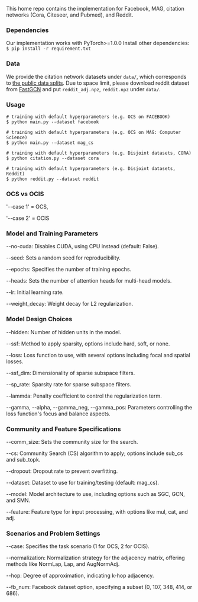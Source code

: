 
This home repo contains the implementation for Facebook, MAG, citation networks (Cora, Citeseer, and Pubmed), and Reddit.

### Dependencies
Our implementation works with PyTorch>=1.0.0 Install other dependencies: `$ pip install -r requirement.txt`

### Data
We provide the citation network datasets under `data/`, which corresponds to [the public data splits](https://github.com/tkipf/gcn/tree/master/gcn/data).
Due to space limit, please download reddit dataset from [FastGCN](https://github.com/matenure/FastGCN/issues/9) and put `reddit_adj.npz`, `reddit.npz` under `data/`.

### Usage
```
# training with default hyperparameters (e.g. OCS on FACEBOOK)
$ python main.py --dataset facebook

# training with default hyperparameters (e.g. OCS on MAG: Computer Science)
$ python main.py --dataset mag_cs

# training with default hyperparameters (e.g. Disjoint datasets, CORA)
$ python citation.py --dataset cora

# training with default hyperparameters (e.g. Disjoint datasets, Reddit)
$ python reddit.py --dataset reddit
```
### OCS vs OCIS
'--case 1' = OCS, 

'--case 2' = OCIS

### Model and Training Parameters
--no-cuda: Disables CUDA, using CPU instead (default: False).

--seed: Sets a random seed for reproducibility.

--epochs: Specifies the number of training epochs.

--heads: Sets the number of attention heads for multi-head models.

--lr: Initial learning rate.

--weight_decay: Weight decay for L2 regularization.

### Model Design Choices
--hidden: Number of hidden units in the model.

--ssf: Method to apply sparsity, options include hard, soft, or none.

--loss: Loss function to use, with several options including focal and spatial losses.

--ssf_dim: Dimensionality of sparse subspace filters.

--sp_rate: Sparsity rate for sparse subspace filters.

--lammda: Penalty coefficient to control the regularization term.

--gamma, --alpha, --gamma_neg, --gamma_pos: Parameters controlling the loss function's focus and balance aspects.

### Community and Feature Specifications
--comm_size: Sets the community size for the search.

--cs: Community Search (CS) algorithm to apply; options include sub_cs and sub_topk.

--dropout: Dropout rate to prevent overfitting.

--dataset: Dataset to use for training/testing (default: mag_cs).

--model: Model architecture to use, including options such as SGC, GCN, and SMN.

--feature: Feature type for input processing, with options like mul, cat, and adj.


### Scenarios and Problem Settings
--case: Specifies the task scenario (1 for OCS, 2 for OCIS).

--normalization: Normalization strategy for the adjacency matrix, offering methods like NormLap, Lap, and AugNormAdj.

--hop: Degree of approximation, indicating k-hop adjacency.

--fb_num: Facebook dataset option, specifying a subset (0, 107, 348, 414, or 686).
